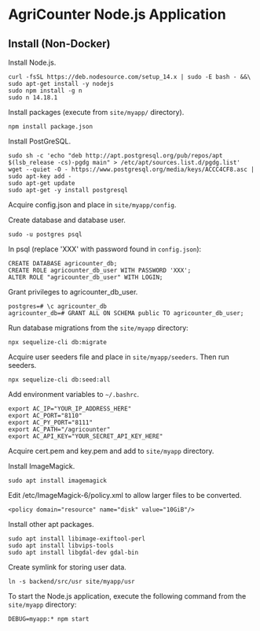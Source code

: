 


# AgriCounter Node.js Application


## Install (Non-Docker)


Install Node.js.
```
curl -fsSL https://deb.nodesource.com/setup_14.x | sudo -E bash - &&\
sudo apt-get install -y nodejs
sudo npm install -g n
sudo n 14.18.1
```

Install packages (execute from `site/myapp/` directory).
```
npm install package.json
```

Install PostGreSQL.
```
sudo sh -c 'echo "deb http://apt.postgresql.org/pub/repos/apt $(lsb_release -cs)-pgdg main" > /etc/apt/sources.list.d/pgdg.list'
wget --quiet -O - https://www.postgresql.org/media/keys/ACCC4CF8.asc | sudo apt-key add -
sudo apt-get update
sudo apt-get -y install postgresql
```

Acquire config.json and place in `site/myapp/config`.

Create database and database user.
```
sudo -u postgres psql
```
In psql (replace 'XXX' with password found in `config.json`):
```
CREATE DATABASE agricounter_db;
CREATE ROLE agricounter_db_user WITH PASSWORD 'XXX';
ALTER ROLE "agricounter_db_user" WITH LOGIN;
```

Grant privileges to agricounter_db_user.
```
postgres=# \c agricounter_db 
agricounter_db=# GRANT ALL ON SCHEMA public TO agricounter_db_user;
```


Run database migrations from the `site/myapp` directory:
```
npx sequelize-cli db:migrate
```

Acquire user seeders file and place in `site/myapp/seeders`. Then run seeders.
```
npx sequelize-cli db:seed:all
```


Add environment variables to `~/.bashrc`.
```
export AC_IP="YOUR_IP_ADDRESS_HERE"
export AC_PORT="8110"
export AC_PY_PORT="8111"
export AC_PATH="/agricounter"
export AC_API_KEY="YOUR_SECRET_API_KEY_HERE"
```


Acquire cert.pem and key.pem and add to `site/myapp` directory.


Install ImageMagick.
```
sudo apt install imagemagick
```

Edit /etc/ImageMagick-6/policy.xml to allow larger files to be converted.
```
<policy domain="resource" name="disk" value="10GiB"/>
```



Install other apt packages.
```
sudo apt install libimage-exiftool-perl
sudo apt install libvips-tools
sudo apt install libgdal-dev gdal-bin
```


Create symlink for storing user data.
```
ln -s backend/src/usr site/myapp/usr
```


To start the Node.js application, execute the following command from the `site/myapp` directory:
```
DEBUG=myapp:* npm start
```